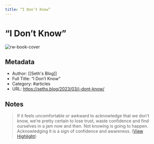 ```yaml
---
title: “I Don’t Know”
---
```

# “I Don’t Know”

![rw-book-cover](https://149521506.v2.pressablecdn.com/wp-content/uploads/2018/06/seth_godin_ogimages_v02_180613-1.jpg)

## Metadata
- Author: [[Seth's Blog]]
- Full Title: “I Don’t Know”
- Category: #articles
- URL: https://seths.blog/2023/03/i-dont-know/

## Notes
> If it feels uncomfortable or awkward to acknowledge that we don’t know, we’re pretty certain to lose trust, waste confidence and find ourselves in a jam now and then.
> Not knowing is going to happen. Acknowledging it is a sign of confidence and awareness. ([View Highlight](https://read.readwise.io/read/01gtzc49dm6n3czdyty2jhtky8))

